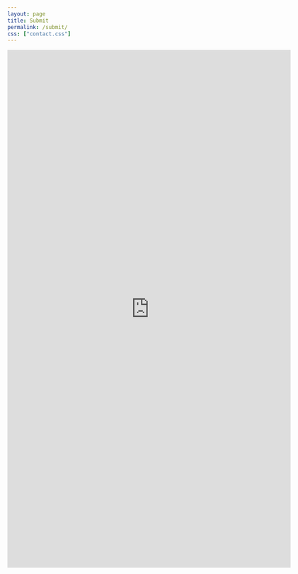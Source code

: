 ```yaml
---
layout: page
title: Submit
permalink: /submit/
css: ["contact.css"]
---
```

<div class="col s12">
  <div class="icontain">
    <iframe src="https://docs.google.com/forms/d/e/1FAIpQLSe1baZfCcb4BpstrRwc4omzZ5Thty-BePoHGZ1H8IWvoRFL0w/viewform?embedded=true" width="640" height="1169" frameborder="0" marginheight="0" marginwidth="0">Loading...</iframe>
  </div>
</div>
